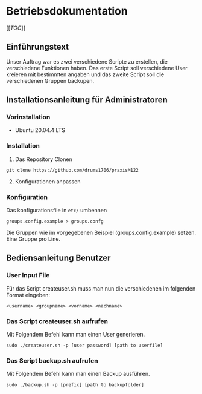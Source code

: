 # Betriebsdokumentation
[[_TOC_]]
## Einführungstext 

Unser Auftrag war es zwei verschiedene Scripte zu erstellen, die verschiedene Funktionen haben. Das erste Script soll verschiedene User kreieren mit bestimmten angaben und das zweite Script soll die verschiedenen Gruppen backupen.

## Installationsanleitung für Administratoren

### Vorinstallation
* Ubuntu 20.04.4 LTS

### Installation

1. Das Repository Clonen
````
git clone https://github.com/drums1706/praxisM122
````

2. Konfigurationen anpassen

### Konfiguration

Das konfigurationsfile in `etc/` umbennen
````
groups.config.example > groups.confg
````

Die Gruppen wie im vorgegebenen Beispiel (groups.config.example) setzen. Eine Gruppe pro Line.

## Bediensanleitung Benutzer

### User Input File

Für das Script createuser.sh muss man nun die verschiedenen im folgenden Format eingeben:

````
<username> <groupname> <vorname> <nachname>
````

### Das Script createuser.sh aufrufen
Mit Folgendem Befehl kann man einen User generieren.
```
sudo ./createuser.sh -p [user password] [path to userfile]
```

### Das Script backup.sh aufrufen
Mit Folgendem Befehl kann man einen Backup ausführen.
````
sudo ./backup.sh -p [prefix] [path to backupfolder]
````
